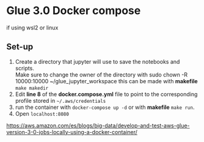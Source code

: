 # Glue 3.0 Docker compose
if using wsl2 or linux
## Set-up
1. Create a directory that jupyter will use to save the notebooks and scripts.  
Make sure to change the owner of the directory with sudo chown -R 10000:10000 ~/glue_jupyter_workspace
this can be made with **makefile** `make makedir`
2. Edit **line 8** of the **docker.compose.yml** file to point to the corresponding profile stored in `~/.aws/credentials`
3. run the container with `docker-compose up -d` or with **makefile** `make run`.
4. Open `localhost:8080`


https://aws.amazon.com/es/blogs/big-data/develop-and-test-aws-glue-version-3-0-jobs-locally-using-a-docker-container/


